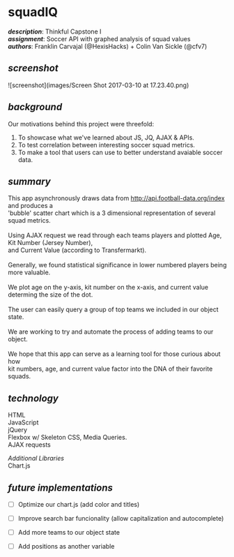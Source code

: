 # squadIQ <br>
***description***: Thinkful Capstone I<br>
***assignment***: Soccer API with graphed analysis of squad values <br>
***authors***: Franklin Carvajal (@HexisHacks) + Colin Van Sickle (@cfv7)<br>

## ***screenshot***

![screenshot](images/Screen Shot 2017-03-10 at 17.23.40.png)

## ***background***
Our motivations behind this project were threefold:
		
1) To showcase what we've learned about JS, JQ, AJAX & APIs.
2) To test correlation between interesting soccer squad metrics.
3) To make a tool that users can use to better understand avaiable soccer data.

## ***summary***
This app asynchronously draws data from http://api.football-data.org/index and produces a  <br>
'bubble' scatter chart which is a 3 dimensional representation of several squad metrics. <br>
<br>
Using AJAX request we read through each teams players and plotted Age, Kit Number (Jersey Number),  <br>
and Current Value (according to Transfermarkt).<br>
<br>
Generally, we found statistical significance in lower numbered players being more valuable. <br>
<br>
We plot age on the y-axis, kit number on the x-axis, and current value determing the size of the dot.<br>
<br>
The user can easily query a group of top teams we included in our object state. <br>
<br>
We are working to try and automate the process of adding teams to our object. <br>
<br>
We hope that this app can serve as a learning tool for those curious about how <br>
kit numbers, age, and current value factor into the DNA of their favorite squads. <br>

## ***technology***
HTML<br>
JavaScript<br>
jQuery<br>
Flexbox w/ Skeleton CSS, Media Queries.<br>
AJAX requests<br>

*Additional Libraries*<br>
Chart.js<br>

## ***future implementations***
		
- [ ] Optimize our chart.js (add color and titles)
- [ ] Improve search bar funcionality (allow capitalization and autocomplete)
- [ ] Add more teams to our object state
- [ ] Add positions as another variable

